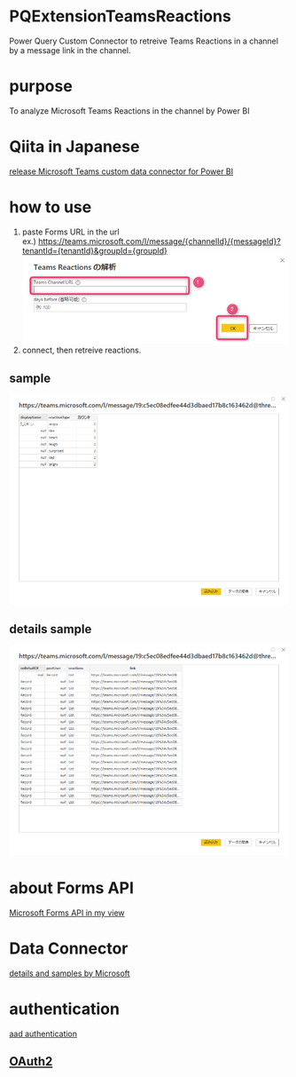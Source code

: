 # PQExtensionTeamsReactions
Power Query Custom Connector to retreive Teams Reactions in a channel by a message link in the channel. 

# purpose
To analyze Microsoft Teams Reactions in the channel by Power BI

# Qiita in Japanese  
[release Microsoft Teams custom data connector for Power BI](https://qiita.com/baku2san/items/f224b71b204b45d8c9cc)

# how to use
1. paste Forms URL in the url<br>ex.) https://teams.microsoft.com/l/message/{channelId}/{messageId}?tenantId={tenantId}&groupId={groupId}<br>![Connecting](./Documents/Connecting.png)
1. connect, then retreive reactions.<br>
## sample
![RetreiveSample](./Documents/RetreiveSample.png)
## details sample
![RetreiveSample](./Documents/RetreiveSampleDetails.png)

# about Forms API 
[Microsoft Forms API in my view](https://qiita.com/baku2san/items/47c8ad906e01d7e5d5b9)

# Data Connector 
[details and samples by Microsoft](https://github.com/microsoft/DataConnectors)

# authentication

[aad authentication](https://docs.microsoft.com/ja-jp/power-query/handlingauthentication#azure-active-directory-authentication) 

## [OAuth2](https://docs.microsoft.com/en-us/azure/active-directory/develop/v2-oauth2-auth-code-flow)


